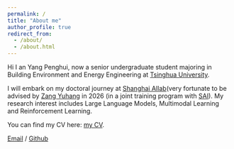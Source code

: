 ```yaml
---
permalink: /
title: "About me"
author_profile: true
redirect_from: 
  - /about/
  - /about.html
---
```

Hi I an Yang Penghui, now a senior undergraduate student majoring in Building Environment and Energy Engineering at [Tsinghua University](https://www.tsinghua.edu.cn/).

I will embark on my doctoral journey at [Shanghai AIlab](https://www.shlab.org.cn/)(very fortunate to be advised by [Zang Yuhang](https://yuhangzang.github.io/) in 2026 (in a joint training program with [SAI](https://soai.sjtu.edu.cn/)). My research interest includes Large Language Models, Multimodal Learning and Reinforcement Learning.

You can find my CV here: [my CV](https://github.com/yph22/yph22.github.io/tree/master/assets/CV.pdf).

[Email](mailto:yph22@mails.tsinghua.edu.cn) / [Github](https://github.com/yph22) 

